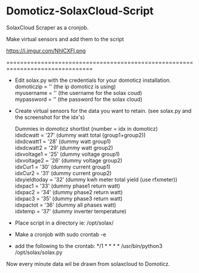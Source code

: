 # Domoticz-SolaxCloud-Script

SolaxCloud Scraper as a cronjob.

Make virtual sensors and add them to the script

https://i.imgur.com/NhlCXFl.png

===============================================================================


- Edit solax.py with the credentials for your domoticz installation.  
  domoticzip = '' (the ip domoticz is using)  
  myusername = '' (the username for the solax coud)  
  mypassword = '' (the password for the solax cloud)  
- Create virtual sensors for the data you want to retain. (see solax.py and the screenshot for the idx's)  
  
  Dummies in domoticz shortlist (number = idx in domoticz)  
  idxdcwatt = '27'      (dummy watt total (group1+group2))  
  idxdcwatt1 = '28'     (dummy watt group1)  
  idxdcwatt2 = '29'     (dummy watt group2)  
  idxvoltage1 = '25'    (dummy voltage group1)  
  idxvoltage2 = '26'    (dummy voltage group2)  
  idxCur1 = '30'        (dummy current group1)  
  idxCur2 = '31'        (dummy current group2)  
  idxyieldtoday = '32'  (dummy kwh meter total yield (use rfxmeter))  
  idxpac1 = '33'        (dummy phase1 return watt)  
  idxpac2 = '34'        (dummy phase2 return watt)  
  idxpac3 = '35'        (dummy phase3 return watt)  
  idxpactot = '36'      (dummy all phases watt)  
  idxtemp = '37'        (dummy inverter temperature)  

- Place script in a directory ie: /opt/solax/  
- Make a cronjob with sudo crontab -e   
- add the following to the crontab: */1 * * * * /usr/bin/python3 /opt/solax/solax.py  

Now every minute data wil be drawn from solaxcloud to Domoticz.  
